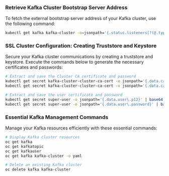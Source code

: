 ### Retrieve Kafka Cluster Bootstrap Server Address

To fetch the external bootstrap server address of your Kafka cluster, use the following command:

```sh
kubectl get kafka kafka-cluster -o=jsonpath='{.status.listeners[?(@.type=="external")].bootstrapServers}{"\n"}'
```

### SSL Cluster Configuration: Creating Truststore and Keystore

Secure your Kafka cluster communications by creating a truststore and keystore. Execute the commands below to generate the necessary certificates and passwords:

```sh
# Extract and save the Cluster CA certificate and password
kubectl get secret kafka-cluster-cluster-ca-cert -o jsonpath='{.data.ca\.p12}' | base64 -d > ca.p12
kubectl get secret kafka-cluster-cluster-ca-cert -o jsonpath='{.data.ca\.password}' | base64 -d > ca.password

# Extract and save the user certificate and password
kubectl get secret super-user -o jsonpath='{.data.user\.p12}' | base64 -d > user.p12
kubectl get secret super-user -o jsonpath='{.data.user\.password}' | base64 -d > user.password
```

### Essential Kafka Management Commands

Manage your Kafka resources efficiently with these essential commands:

```sh
# Display Kafka cluster resources
oc get kafka
oc get kafkatopic
oc get kafkauser
oc get kafka kafka-cluster -o yaml

# Delete an existing Kafka cluster
oc delete kafka kafka-cluster
```

